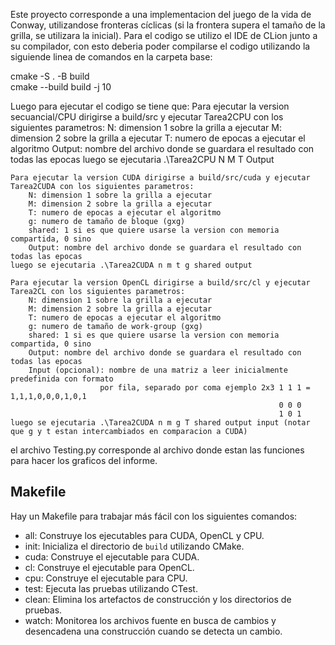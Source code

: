 Este proyecto corresponde a una implementacion del juego de la vida de Conway, utilizandose fronteras cíclicas (si la frontera supera el tamaño de la grilla, se utilizara la inicial).
Para el codigo se utilizo el IDE de CLion junto a su compilador, con esto deberia poder compilarse el codigo utilizando la siguiende linea de comandos en la carpeta base:

cmake -S . -B build  
cmake --build build -j 10

Luego para ejecutar el codigo se tiene que:
    Para ejecutar la version secuancial/CPU dirigirse a build/src y ejecutar Tarea2CPU con los siguientes parametros:
        N: dimension 1 sobre la grilla a ejecutar
        M: dimension 2 sobre la grilla a ejecutar
        T: numero de epocas a ejecutar el algoritmo
        Output: nombre del archivo donde se guardara el resultado con todas las epocas
    luego se ejecutaria .\Tarea2CPU N M T Output

    Para ejecutar la version CUDA dirigirse a build/src/cuda y ejecutar Tarea2CUDA con los siguientes parametros:
        N: dimension 1 sobre la grilla a ejecutar
        M: dimension 2 sobre la grilla a ejecutar
        T: numero de epocas a ejecutar el algoritmo
        g: numero de tamaño de bloque (gxg)
        shared: 1 si es que quiere usarse la version con memoria compartida, 0 sino
        Output: nombre del archivo donde se guardara el resultado con todas las epocas
    luego se ejecutaria .\Tarea2CUDA n m t g shared output

    Para ejecutar la version OpenCL dirigirse a build/src/cl y ejecutar Tarea2CL con los siguientes parametros:
        N: dimension 1 sobre la grilla a ejecutar
        M: dimension 2 sobre la grilla a ejecutar
        T: numero de epocas a ejecutar el algoritmo
        g: numero de tamaño de work-group (gxg)
        shared: 1 si es que quiere usarse la version con memoria compartida, 0 sino
        Output: nombre del archivo donde se guardara el resultado con todas las epocas
        Input (opcional): nombre de una matriz a leer inicialmente predefinida con formato 
                        por fila, separado por coma ejemplo 2x3 1 1 1 = 1,1,1,0,0,0,1,0,1
                                                                0 0 0
                                                                1 0 1 
    luego se ejecutaria .\Tarea2CUDA n m g T shared output input (notar que g y t estan intercambiados en comparacion a CUDA)

el archivo Testing.py corresponde al archivo donde estan las funciones para hacer los graficos del informe.

## Makefile
Hay un Makefile para trabajar más fácil con los siguientes comandos:
- all: Construye los ejecutables para CUDA, OpenCL y CPU.
- init: Inicializa el directorio de `build` utilizando CMake.
- cuda: Construye el ejecutable para CUDA.
- cl: Construye el ejecutable para OpenCL.
- cpu: Construye el ejecutable para CPU.
- test: Ejecuta las pruebas utilizando CTest.
- clean: Elimina los artefactos de construcción y los directorios de pruebas.
- watch: Monitorea los archivos fuente en busca de cambios y desencadena una construcción cuando se detecta un cambio.
